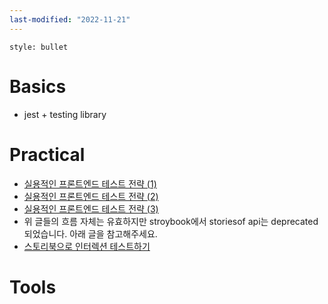 ```yaml
---
last-modified: "2022-11-21"
---
```

```toc
style: bullet
```

# Basics
- jest + testing library
# Practical
- [실용적인 프론트엔드 테스트 전략 (1)](https://meetup.toast.com/posts/174)
- [실용적인 프론트엔드 테스트 전략 (2)](https://meetup.toast.com/posts/178)
- [실용적인 프론트엔드 테스트 전략 (3)](https://meetup.toast.com/posts/180)
- 위 글들의 흐름 자체는 유효하지만 stroybook에서 storiesof api는 deprecated 되었습니다. 아래 글을 참고해주세요.
- [스토리북으로 인터렉션 테스트하기](https://ui.toast.com/weekly-pick/ko_20220111)
# Tools